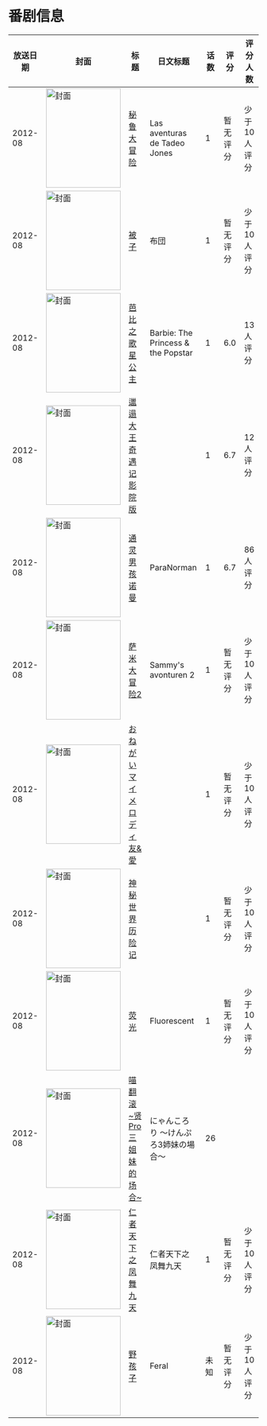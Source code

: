 # 番剧信息

|放送日期|封面|标题|日文标题|话数|评分|评分人数|
|---|---|---|---|---|---|---|
|2012-08|<img src="//lain.bgm.tv/pic/cover/c/1e/21/130757_9yHKe.jpg" alt="封面" style="width:150px;height:200px;object-fit:cover;">|[秘鲁大冒险](https://bangumi.tv/subject/130757)|Las aventuras de Tadeo Jones|1|暂无评分|少于10人评分|
|2012-08|<img src="//lain.bgm.tv/pic/cover/c/da/df/393718_y92o5.jpg" alt="封面" style="width:150px;height:200px;object-fit:cover;">|[被子](https://bangumi.tv/subject/393718)|布団|1|暂无评分|少于10人评分|
|2012-08|<img src="//lain.bgm.tv/pic/cover/c/79/e1/116164_LYCmp.jpg" alt="封面" style="width:150px;height:200px;object-fit:cover;">|[芭比之歌星公主](https://bangumi.tv/subject/116164)|Barbie: The Princess & the Popstar|1|6.0|13人评分|
|2012-08|<img src="//lain.bgm.tv/pic/cover/c/cc/5a/47301_T6uAA.jpg" alt="封面" style="width:150px;height:200px;object-fit:cover;">|[邋遢大王奇遇记 影院版](https://bangumi.tv/subject/47301)||1|6.7|12人评分|
|2012-08|<img src="//lain.bgm.tv/pic/cover/c/0f/77/67811_3JfJD.jpg" alt="封面" style="width:150px;height:200px;object-fit:cover;">|[通灵男孩诺曼](https://bangumi.tv/subject/67811)|ParaNorman|1|6.7|86人评分|
|2012-08|<img src="//lain.bgm.tv/pic/cover/c/bd/ff/130756_SNlzl.jpg" alt="封面" style="width:150px;height:200px;object-fit:cover;">|[萨米大冒险2](https://bangumi.tv/subject/130756)|Sammy's avonturen 2|1|暂无评分|少于10人评分|
|2012-08|<img src="//lain.bgm.tv/pic/cover/c/08/bc/111991_97Iqx.jpg" alt="封面" style="width:150px;height:200px;object-fit:cover;">|[おねがいマイメロディ 友&愛](https://bangumi.tv/subject/111991)||1|暂无评分|少于10人评分|
|2012-08|<img src="//lain.bgm.tv/pic/cover/c/13/31/114743_o6Ay3.jpg" alt="封面" style="width:150px;height:200px;object-fit:cover;">|[神秘世界历险记](https://bangumi.tv/subject/114743)||1|暂无评分|少于10人评分|
|2012-08|<img src="//lain.bgm.tv/pic/cover/c/48/8d/157733_5W9B6.jpg" alt="封面" style="width:150px;height:200px;object-fit:cover;">|[荧光](https://bangumi.tv/subject/157733)|Fluorescent|1|暂无评分|少于10人评分|
|2012-08|<img src="//lain.bgm.tv/pic/cover/c/9c/f5/184661_JjGKF.jpg" alt="封面" style="width:150px;height:200px;object-fit:cover;">|[喵翻滚 ~贤Pro三姐妹的场合~](https://bangumi.tv/subject/184661)|にゃんころり ～けんぷろ3姉妹の場合～|26|||
|2012-08|<img src="//lain.bgm.tv/pic/cover/c/b3/04/36222_iFM9r.jpg" alt="封面" style="width:150px;height:200px;object-fit:cover;">|[仁者天下之凤舞九天](https://bangumi.tv/subject/36222)|仁者天下之凤舞九天|1|暂无评分|少于10人评分|
|2012-08|<img src="//lain.bgm.tv/pic/cover/c/3d/09/158023_XYmbU.jpg" alt="封面" style="width:150px;height:200px;object-fit:cover;">|[野孩子](https://bangumi.tv/subject/158023)|Feral|未知|暂无评分|少于10人评分|
